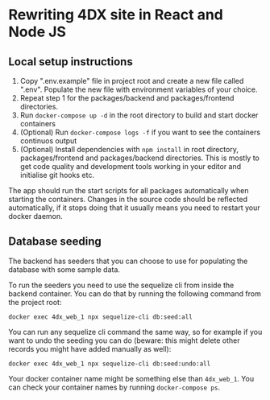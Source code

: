# Rewriting 4DX site in React and Node JS

## Local setup instructions

1. Copy ".env.example" file in project root and create a new file called ".env". Populate the new file with environment variables of your choice.
2. Repeat step 1 for the packages/backend and packages/frontend directories. 
3. Run `docker-compose up -d` in the root directory to build and start docker containers
4. (Optional) Run `docker-compose logs -f` if you want to see the containers continuos output
5. (Optional) Install dependencies with `npm install` in root directory, packages/frontend and packages/backend directories. This is mostly to get code quality and development tools working in your editor and initialise git hooks etc. 

The app should run the start scripts for all packages automatically when starting the containers. Changes in the source code should be reflected automatically, if it stops doing that it usually means you need to restart your docker daemon.

## Database seeding
The backend has seeders that you can choose to use for populating the database with some sample data.

To run the seeders you need to use the sequelize cli from inside the backend container.
You can do that by running the following command from the project root:

`
docker exec 4dx_web_1 npx sequelize-cli db:seed:all
` 

You can run any sequelize cli command the same way, so for example if you want to undo the seeding you can do (beware: this might delete other records you might have added manually as well):

`
docker exec 4dx_web_1 npx sequelize-cli db:seed:undo:all   
`

Your docker container name might be something else than `4dx_web_1`. You can check your container names by running `docker-compose ps`.